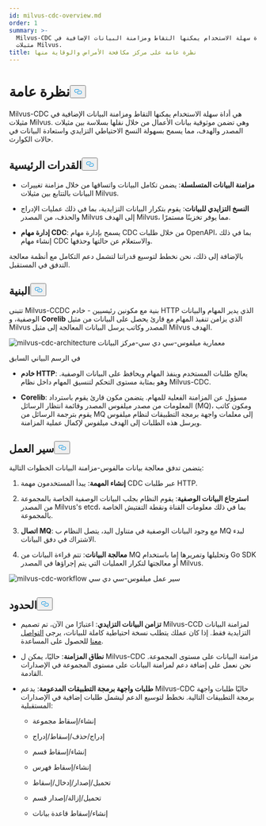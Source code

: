 ```yaml
---
id: milvus-cdc-overview.md
order: 1
summary: >-
  Milvus-CDC هي أداة سهلة الاستخدام يمكنها التقاط ومزامنة البيانات الإضافية في
  مثيلات Milvus.
title: نظرة عامة على مركز مكافحة الأمراض والوقاية منها
---
```

<h1 id="Overview" class="common-anchor-header">نظرة عامة<button data-href="#Overview" class="anchor-icon" translate="no">
      <svg translate="no"
        aria-hidden="true"
        focusable="false"
        height="20"
        version="1.1"
        viewBox="0 0 16 16"
        width="16"
      >
        <path
          fill="#0092E4"
          fill-rule="evenodd"
          d="M4 9h1v1H4c-1.5 0-3-1.69-3-3.5S2.55 3 4 3h4c1.45 0 3 1.69 3 3.5 0 1.41-.91 2.72-2 3.25V8.59c.58-.45 1-1.27 1-2.09C10 5.22 8.98 4 8 4H4c-.98 0-2 1.22-2 2.5S3 9 4 9zm9-3h-1v1h1c1 0 2 1.22 2 2.5S13.98 12 13 12H9c-.98 0-2-1.22-2-2.5 0-.83.42-1.64 1-2.09V6.25c-1.09.53-2 1.84-2 3.25C6 11.31 7.55 13 9 13h4c1.45 0 3-1.69 3-3.5S14.5 6 13 6z"
        ></path>
      </svg>
    </button></h1><p>Milvus-CDC هي أداة سهلة الاستخدام يمكنها التقاط ومزامنة البيانات الإضافية في مثيلات Milvus. وهي تضمن موثوقية بيانات الأعمال من خلال نقلها بسلاسة بين مثيلات المصدر والهدف، مما يسمح بسهولة النسخ الاحتياطي التزايدي واستعادة البيانات في حالات الكوارث.</p>
<h2 id="Key-capabilities" class="common-anchor-header">القدرات الرئيسية<button data-href="#Key-capabilities" class="anchor-icon" translate="no">
      <svg translate="no"
        aria-hidden="true"
        focusable="false"
        height="20"
        version="1.1"
        viewBox="0 0 16 16"
        width="16"
      >
        <path
          fill="#0092E4"
          fill-rule="evenodd"
          d="M4 9h1v1H4c-1.5 0-3-1.69-3-3.5S2.55 3 4 3h4c1.45 0 3 1.69 3 3.5 0 1.41-.91 2.72-2 3.25V8.59c.58-.45 1-1.27 1-2.09C10 5.22 8.98 4 8 4H4c-.98 0-2 1.22-2 2.5S3 9 4 9zm9-3h-1v1h1c1 0 2 1.22 2 2.5S13.98 12 13 12H9c-.98 0-2-1.22-2-2.5 0-.83.42-1.64 1-2.09V6.25c-1.09.53-2 1.84-2 3.25C6 11.31 7.55 13 9 13h4c1.45 0 3-1.69 3-3.5S14.5 6 13 6z"
        ></path>
      </svg>
    </button></h2><ul>
<li><p><strong>مزامنة البيانات المتسلسلة</strong>: يضمن تكامل البيانات واتساقها من خلال مزامنة تغييرات البيانات بالتتابع بين مثيلات Milvus.</p></li>
<li><p><strong>النسخ التزايدي للبيانات</strong>: يقوم بتكرار البيانات التزايدية، بما في ذلك عمليات الإدراج والحذف، من المصدر Milvus إلى الهدف Milvus، مما يوفر تخزينًا مستمرًا.</p></li>
<li><p><strong>إدارة مهام CDC</strong>: يسمح بإدارة مهام CDC من خلال طلبات OpenAPI، بما في ذلك إنشاء مهام CDC والاستعلام عن حالتها وحذفها.</p></li>
</ul>
<p>بالإضافة إلى ذلك، نحن نخطط لتوسيع قدراتنا لتشمل دعم التكامل مع أنظمة معالجة التدفق في المستقبل.</p>
<h2 id="Architecture" class="common-anchor-header">البنية<button data-href="#Architecture" class="anchor-icon" translate="no">
      <svg translate="no"
        aria-hidden="true"
        focusable="false"
        height="20"
        version="1.1"
        viewBox="0 0 16 16"
        width="16"
      >
        <path
          fill="#0092E4"
          fill-rule="evenodd"
          d="M4 9h1v1H4c-1.5 0-3-1.69-3-3.5S2.55 3 4 3h4c1.45 0 3 1.69 3 3.5 0 1.41-.91 2.72-2 3.25V8.59c.58-.45 1-1.27 1-2.09C10 5.22 8.98 4 8 4H4c-.98 0-2 1.22-2 2.5S3 9 4 9zm9-3h-1v1h1c1 0 2 1.22 2 2.5S13.98 12 13 12H9c-.98 0-2-1.22-2-2.5 0-.83.42-1.64 1-2.09V6.25c-1.09.53-2 1.84-2 3.25C6 11.31 7.55 13 9 13h4c1.45 0 3-1.69 3-3.5S14.5 6 13 6z"
        ></path>
      </svg>
    </button></h2><p>تتبنى Milvus-CCDC بنية مع مكونين رئيسيين - خادم HTTP الذي يدير المهام والبيانات الوصفية، و <strong>Corelib</strong> الذي يزامن تنفيذ المهام مع قارئ يحصل على البيانات من مثيل Milvus المصدر وكاتب يرسل البيانات المعالجة إلى مثيل Milvus الهدف.</p>
<p>
  
   <span class="img-wrapper"> <img translate="no" src="/docs/v2.4.x/assets/milvus-cdc-architecture.png" alt="milvus-cdc-architecture" class="doc-image" id="milvus-cdc-architecture" />
   </span> <span class="img-wrapper"> <span>معمارية ميلفوس-سي دي سي-مركز البيانات</span> </span></p>
<p>في الرسم البياني السابق</p>
<ul>
<li><p><strong>خادم HTTP</strong>: يعالج طلبات المستخدم وينفذ المهام ويحافظ على البيانات الوصفية. وهو بمثابة مستوى التحكم لتنسيق المهام داخل نظام Milvus-CDC.</p></li>
<li><p><strong>Corelib</strong>: مسؤول عن المزامنة الفعلية للمهام. يتضمن مكون قارئ يقوم باسترداد المعلومات من مصدر ميلفوس المصدر وقائمة انتظار الرسائل (MQ)، ومكون كاتب يقوم بترجمة الرسائل من MQ إلى معلمات واجهة برمجة التطبيقات لنظام ميلفوس ويرسل هذه الطلبات إلى الهدف ميلفوس لإكمال عملية المزامنة.</p></li>
</ul>
<h2 id="Workflow" class="common-anchor-header">سير العمل<button data-href="#Workflow" class="anchor-icon" translate="no">
      <svg translate="no"
        aria-hidden="true"
        focusable="false"
        height="20"
        version="1.1"
        viewBox="0 0 16 16"
        width="16"
      >
        <path
          fill="#0092E4"
          fill-rule="evenodd"
          d="M4 9h1v1H4c-1.5 0-3-1.69-3-3.5S2.55 3 4 3h4c1.45 0 3 1.69 3 3.5 0 1.41-.91 2.72-2 3.25V8.59c.58-.45 1-1.27 1-2.09C10 5.22 8.98 4 8 4H4c-.98 0-2 1.22-2 2.5S3 9 4 9zm9-3h-1v1h1c1 0 2 1.22 2 2.5S13.98 12 13 12H9c-.98 0-2-1.22-2-2.5 0-.83.42-1.64 1-2.09V6.25c-1.09.53-2 1.84-2 3.25C6 11.31 7.55 13 9 13h4c1.45 0 3-1.69 3-3.5S14.5 6 13 6z"
        ></path>
      </svg>
    </button></h2><p>يتضمن تدفق معالجة بيانات مالفوس-مزامنة البيانات الخطوات التالية:</p>
<ol>
<li><p><strong>إنشاء المهمة</strong>: يبدأ المستخدمون مهمة CDC عبر طلبات HTTP.</p></li>
<li><p><strong>استرجاع البيانات الوصفية</strong>: يقوم النظام بجلب البيانات الوصفية الخاصة بالمجموعة من المصدر Milvus's etcd، بما في ذلك معلومات القناة ونقطة التفتيش الخاصة بالمجموعة.</p></li>
<li><p><strong>اتصال MQ</strong>: مع وجود البيانات الوصفية في متناول اليد، يتصل النظام ب MQ لبدء الاشتراك في دفق البيانات.</p></li>
<li><p><strong>معالجة البيانات</strong>: تتم قراءة البيانات من MQ وتحليلها وتمريرها إما باستخدام Go SDK أو معالجتها لتكرار العمليات التي يتم إجراؤها في المصدر Milvus.</p></li>
</ol>
<p>
  
   <span class="img-wrapper"> <img translate="no" src="/docs/v2.4.x/assets/milvus-cdc-workflow.png" alt="milvus-cdc-workflow" class="doc-image" id="milvus-cdc-workflow" />
   </span> <span class="img-wrapper"> <span>سير عمل ميلفوس-سي دي سي</span> </span></p>
<h2 id="Limits" class="common-anchor-header">الحدود<button data-href="#Limits" class="anchor-icon" translate="no">
      <svg translate="no"
        aria-hidden="true"
        focusable="false"
        height="20"
        version="1.1"
        viewBox="0 0 16 16"
        width="16"
      >
        <path
          fill="#0092E4"
          fill-rule="evenodd"
          d="M4 9h1v1H4c-1.5 0-3-1.69-3-3.5S2.55 3 4 3h4c1.45 0 3 1.69 3 3.5 0 1.41-.91 2.72-2 3.25V8.59c.58-.45 1-1.27 1-2.09C10 5.22 8.98 4 8 4H4c-.98 0-2 1.22-2 2.5S3 9 4 9zm9-3h-1v1h1c1 0 2 1.22 2 2.5S13.98 12 13 12H9c-.98 0-2-1.22-2-2.5 0-.83.42-1.64 1-2.09V6.25c-1.09.53-2 1.84-2 3.25C6 11.31 7.55 13 9 13h4c1.45 0 3-1.69 3-3.5S14.5 6 13 6z"
        ></path>
      </svg>
    </button></h2><ul>
<li><p><strong>تزامن البيانات التزايدي</strong>: اعتبارًا من الآن، تم تصميم Milvus-CCD لمزامنة البيانات التزايدية فقط. إذا كان عملك يتطلب نسخة احتياطية كاملة للبيانات، يرجى <a href="https://milvus.io/community">التواصل معنا</a> للحصول على المساعدة.</p></li>
<li><p><strong>نطاق المزامنة</strong>: حاليًا، يمكن ل Milvus-CDC مزامنة البيانات على مستوى المجموعة. نحن نعمل على إضافة دعم لمزامنة البيانات على مستوى المجموعة في الإصدارات القادمة.</p></li>
<li><p><strong>طلبات واجهة برمجة التطبيقات المدعومة</strong>: يدعم Milvus-CDC حاليًا طلبات واجهة برمجة التطبيقات التالية. نخطط لتوسيع الدعم ليشمل طلبات إضافية في الإصدارات المستقبلية:</p>
<ul>
<li><p>إنشاء/إسقاط مجموعة</p></li>
<li><p>إدراج/حذف/إسقاط/إدراج</p></li>
<li><p>إنشاء/إسقاط قسم</p></li>
<li><p>إنشاء/إسقاط فهرس</p></li>
<li><p>تحميل/إصدار/إدخال/إسقاط</p></li>
<li><p>تحميل/إزالة/إصدار قسم</p></li>
<li><p>إنشاء/إسقاط قاعدة بيانات</p></li>
</ul></li>
</ul>

